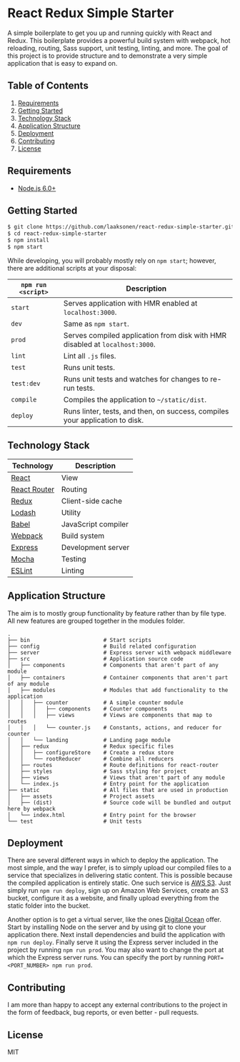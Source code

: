 # React Redux Simple Starter

A simple boilerplate to get you up and running quickly with React and Redux.
This boilerplate provides a powerful build system with webpack, hot reloading,
routing, Sass support, unit testing, linting, and more. The goal of this project
is to provide structure and to demonstrate a very simple application that is easy
to expand on.

## Table of Contents
1. [Requirements](#requirements)
1. [Getting Started](#getting-started)
1. [Technology Stack](#technology-stack)
1. [Application Structure](#application-structure)
1. [Deployment](#deployment)
1. [Contributing](#contributing)
1. [License](#license)

## Requirements
* [Node.js 6.0+](http://nodejs.org)

## Getting Started
```bash
$ git clone https://github.com/laaksonen/react-redux-simple-starter.git
$ cd react-redux-simple-starter
$ npm install
$ npm start
```
While developing, you will probably mostly rely on ``npm start``; however, there
are additional scripts at your disposal:

|`npm run <script>`|Description|
|------------------|-----------|
|`start`|Serves application with HMR enabled at `localhost:3000`.|
|`dev`|Same as `npm start`.|
|`prod`|Serves compiled application from disk with HMR disabled at `localhost:3000`.|
|`lint`|Lint all `.js` files.|
|`test`|Runs unit tests.|
|`test:dev`|Runs unit tests and watches for changes to re-run tests.|
|`compile`|Compiles the application to `~/static/dist`.|
|`deploy`|Runs linter, tests, and then, on success, compiles your application to disk.|

## Technology Stack

| **Technology** | **Description** |
| ---------|-----------------|
| [React](https://facebook.github.io/react/) | View |
| [React Router](https://github.com/reactjs/react-router) | Routing |
| [Redux](http://redux.js.org/) | Client-side cache |
| [Lodash](https://lodash.com/) | Utility |
| [Babel](https://babeljs.io/) | JavaScript compiler |
| [Webpack](https://webpack.github.io/) | Build system |
| [Express](http://expressjs.com/) | Development server |
| [Mocha](https://mochajs.org/) | Testing |
| [ESLint](http://eslint.org/) | Linting |

## Application Structure
The aim is to mostly group functionality by feature rather than by file type. All
new features are grouped together in the modules folder.
```
.
├── bin                       # Start scripts
├── config                    # Build related configuration
├── server                    # Express server with webpack middleware
├── src                       # Application source code
│   ├── components            # Components that aren't part of any module
│   ├── containers            # Container components that aren't part of any module
│   ├── modules               # Modules that add functionality to the application
│   │   ├── counter           # A simple counter module
│   │   │   ├── components    # Counter components
│   │   │   ├── views         # Views are components that map to routes
│   │   │   └── counter.js    # Constants, actions, and reducer for counter
│   │   └── landing           # Landing page module
│   ├── redux                 # Redux specific files
│   │   ├── configureStore    # Create a redux store
│   │   └── rootReducer       # Combine all reducers
│   ├── routes                # Route definitions for react-router
│   ├── styles                # Sass styling for project
│   ├── views                 # Views that aren't part of any module
│   └── index.js              # Entry point for the application
├── static                    # All files that are used in production
│   ├── assets                # Project assets
│   ├── (dist)                # Source code will be bundled and output here by webpack
│   └── index.html            # Entry point for the browser
└── test                      # Unit tests
```

## Deployment
There are several different ways in which to deploy the application. The most simple,
and the way I prefer, is to simply upload our compiled files to a service that
specializes in delivering static content. This is possible because the compiled
application is entirely static. One such service is [AWS S3](https://aws.amazon.com/s3/).
Just simply run `npm run deploy`, sign up on Amazon Web Services, create an S3 bucket,
configure it as a website, and finally upload everything from the static folder
into the bucket.

Another option is to get a virtual server, like the ones
[Digital Ocean](https://www.digitalocean.com/) offer. Start by installing Node on
the server and by using git to clone your application there. Next install dependencies
and build the application with `npm run deploy`. Finally serve it using the Express
server included in the project by running `npm run prod`. You may also want to
change the port at which the Express server runs. You can specify the port by
running `PORT=<PORT_NUMBER> npm run prod`.

## Contributing
I am more than happy to accept any external contributions to the project in the
form of feedback, bug reports, or even better - pull requests.

## License
MIT
